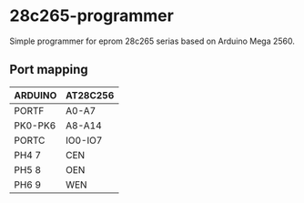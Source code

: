# 28c265-programmer

Simple programmer for eprom 28c265 serias based on Arduino Mega 2560.

## Port mapping

| ARDUINO | AT28C256 |
|---------|----------|
| PORTF   |  A0-A7   |
| PK0-PK6 |  A8-A14  |
| PORTC   |  IO0-IO7 |
| PH4   7 |  CEN     |
| PH5   8 |  OEN     |
| PH6   9 |  WEN     |
